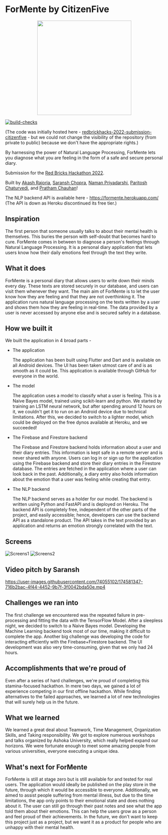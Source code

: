 # ForMente by CitizenFive

<p align="center">

  <img src="https://user-images.githubusercontent.com/77211855/174463614-67e3461b-6351-4307-be7a-10e1465b7e64.png" height=300/>
</p>

[![build-checks](https://github.com/Saransh-cpp/ForMente/actions/workflows/ci.yml/badge.svg)](https://github.com/Saransh-cpp/ForMente/actions/workflows/ci.yml)

(The code was initially hosted here - [redbrickhacks-2022-submission-citizenfive](https://github.com/redbrickhacks/redbrickhacks-2022-submission-citizenfive) - but we could not change the visibility of the repository (from private to public) because we don't have the appropriate rights.)

By harnessing the power of Natural Language Processing, ForMente lets you diagnose what you are feeling in the form of a safe and secure personal diary.

Submission for the [Red Bricks Hackathon 2022](https://devpost.com/software/formente).

Built by [Akash Rajoria](https://github.com/rajoriaakash), [Saransh Chopra](https://github.com/Saransh-cpp), [Naman Priyadarshi](https://github.com/Naman-Priyadarshi), [Paritosh Chaturvedi](https://github.com/ooparitoshoo), and [Pratham Chauhan](https://github.com/ooprathamm)!

The NLP backend API is available here - https://formente.herokuapp.com/ (The API is down as Heroku discontinued its free tier.)

## Inspiration
The first person that someone usually talks to about their mental health is themselves. This buries the person with self-doubt that becomes hard to cure. ForMente comes in between to diagnose a person's feelings through Natural Language Processing. It is a personal diary application that lets users know how their daily emotions feel through the text they write.

## What it does
ForMente is a personal diary that allows users to write down their minds every day. These texts are stored securely in our database, and users can visit them whenever they want. The main aim of ForMente is to let the user know how they are feeling and that they are not overthinking it. The application runs natural language processing on the texts written by a user and shows them how they are feeling in real-time. The data provided by a user is never accessed by anyone else and is secured safely in a database.

## How we built it
We built the application in 4 broad parts -

- The application

  The application has been built using Flutter and Dart and is available on all Android devices. The UI has been taken utmost care of and is as smooth as it could be. This application is available through GitHub for everyone in the world.

- The model

  The application uses a model to classify what a user is feeling. This is a Naive Bayes model, trained using scikit-learn and python. We started by training an LSTM neural network, but after spending around 12 hours on it, we couldn't get it to run on an Android device due to technical limitations. After this, we decided to switch to a lighter model, which could be deployed on the free dynos available at Heroku, and we succeeded!

- The Firebase and Firestore backend

  The Firebase and Firestore backend holds information about a user and their diary entries. This information is kept safe in a remote server and is never shared with anyone. Users can log in or sign up for the application using the Firebase backend and store their diary entries in the Firestore database. The entries are fetched in the application where a user can look back in the past. Additionally, a diary entry also holds information about the emotion that a user was feeling while creating that entry.

- The NLP backend

  The NLP backend serves as a holder for our model. The backend is written using Python and FastAPI and is deployed on Heroku. The backend API is completely free, independent of the other parts of the project, and easily accessible; hence, developers can use the backend API as a standalone product. The API takes in the text provided by an application and returns an emotion strongly correlated with the text.

## Screens
![Screens1](https://user-images.githubusercontent.com/74055102/174467290-9d5d125d-165c-45ff-9e5e-243d85bd16d5.png)
![Screens2](https://user-images.githubusercontent.com/74055102/174467292-c9985e47-b3d6-4fb9-988b-7c0c6951ea13.png)

## Video pitch by Saransh
https://user-images.githubusercontent.com/74055102/174581347-716b2bac-4f44-4452-9b7f-3f0042bda50e.mp4

## Challenges we ran into
The first challenge we encountered was the repeated failure in pre-processing and fitting the data with the TensorFlow Model. After a sleepless night, we decided to switch to a Naive Bayes model. Developing the Machine Learning backend took most of our time, making it difficult to complete the app. Another big challenge was developing the code for interacting efficiently with the Firebase+Firestore backend. The UI development was also very time-consuming, given that we only had 24 hours.

## Accomplishments that we're proud of
Even after a series of hard challenges, we're proud of completing this stamina-focused hackathon. In mere two days, we gained a lot of experience competing in our first offline hackathon. While finding alternatives to the failed approaches, we learned a lot of new technologies that will surely help us in the future.

## What we learned
We learned a great deal about Teamwork, Time Management, Organization Skills, and Taking responsibility. We got to explore numerous workshops and talks organized by Ashoka University, which really helped expand our horizons. We were fortunate enough to meet some amazing people from various universities, everyone executing a unique idea.

## What's next for ForMente
ForMente is still at stage zero but is still available for and tested for real users. The application would ideally be published on the play store in the future, through which it would be accessible to everyone. Additionally, we aimed to assist people suffering from mental illness, but due to the time limitations, the app only points to their emotional state and does nothing about it. The user can still go through their past notes and see what the app told them about their emotions. This can help the users grow as a person and feel proud of their achievements. In the future, we don't want to keep this project just as a project, but we want it as a product for people who are unhappy with their mental health.
